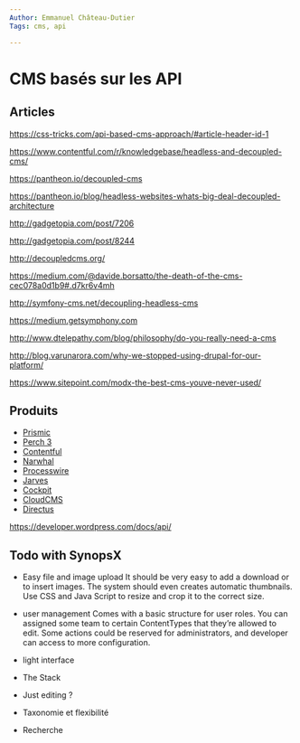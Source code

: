```yaml
---
Author: Emmanuel Château-Dutier
Tags: cms, api

---
```


# CMS basés sur les API


## Articles

https://css-tricks.com/api-based-cms-approach/#article-header-id-1

https://www.contentful.com/r/knowledgebase/headless-and-decoupled-cms/

https://pantheon.io/decoupled-cms

https://pantheon.io/blog/headless-websites-whats-big-deal-decoupled-architecture

http://gadgetopia.com/post/7206

http://gadgetopia.com/post/8244

http://decoupledcms.org/

https://medium.com/@davide.borsatto/the-death-of-the-cms-cec078a0d1b9#.d7kr6v4mh

http://symfony-cms.net/decoupling-headless-cms

https://medium.getsymphony.com

http://www.dtelepathy.com/blog/philosophy/do-you-really-need-a-cms

http://blog.varunarora.com/why-we-stopped-using-drupal-for-our-platform/


https://www.sitepoint.com/modx-the-best-cms-youve-never-used/



## Produits

- [Prismic](https://prismic.io/)
- [Perch 3](https://grabaperch.com/blog/archive/announcing-perch-and-perch-runway-3)
- [Contentful](https://www.contentful.com)
- [Narwhal](http://www.narwhalcms.com)
- [Processwire](https://processwire.com)
- [Jarves](http://jarves.io)
- [Cockpit](https://getcockpit.com)
- [CloudCMS](https://www.cloudcms.com)
- [Directus](http://getdirectus.com)

https://developer.wordpress.com/docs/api/

## Todo with SynopsX

- Easy file and image upload
It should be very easy to add a download or to insert images. The system should even creates automatic thumbnails. Use CSS and Java Script to resize and crop it to the correct size.

- user management
Comes with a basic structure for user roles. You can assigned some team to certain ContentTypes that they’re allowed to edit. Some actions could be reserved for administrators, and developer can access to more configuration.

- light interface

- The Stack

- Just editing ?

- Taxonomie et flexibilité

- Recherche

